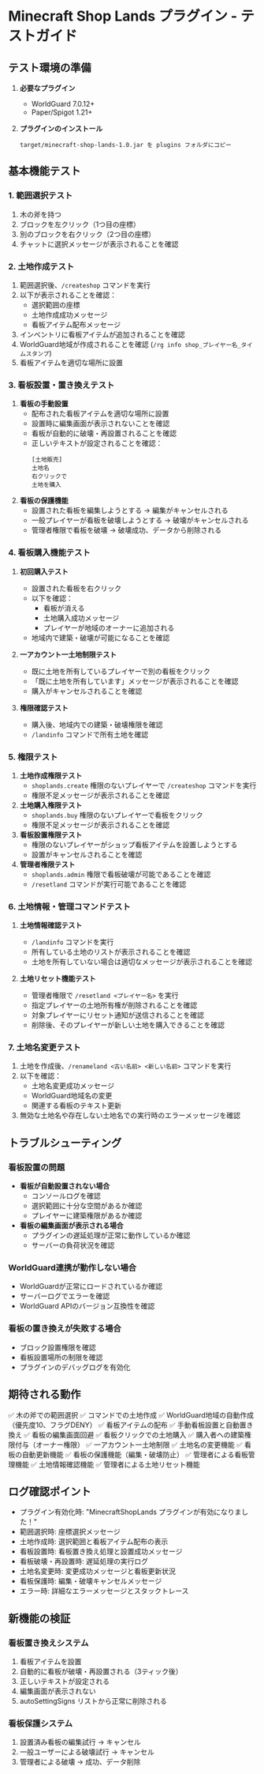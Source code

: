 # Minecraft Shop Lands プラグイン - テストガイド

## テスト環境の準備

1. **必要なプラグイン**
   - WorldGuard 7.0.12+
   - Paper/Spigot 1.21+

2. **プラグインのインストール**
   ```
   target/minecraft-shop-lands-1.0.jar を plugins フォルダにコピー
   ```

## 基本機能テスト

### 1. 範囲選択テスト
1. 木の斧を持つ
2. ブロックを左クリック（1つ目の座標）
3. 別のブロックを右クリック（2つ目の座標）
4. チャットに選択メッセージが表示されることを確認

### 2. 土地作成テスト
1. 範囲選択後、`/createshop` コマンドを実行
2. 以下が表示されることを確認：
   - 選択範囲の座標
   - 土地作成成功メッセージ
   - 看板アイテム配布メッセージ
3. インベントリに看板アイテムが追加されることを確認
4. WorldGuard地域が作成されることを確認 (`/rg info shop_プレイヤー名_タイムスタンプ`)
5. 看板アイテムを適切な場所に設置

### 3. 看板設置・置き換えテスト
1. **看板の手動設置**
   - 配布された看板アイテムを適切な場所に設置
   - 設置時に編集画面が表示されないことを確認
   - 看板が自動的に破壊・再設置されることを確認
   - 正しいテキストが設定されることを確認：
     ```
     [土地販売]
     土地名
     右クリックで
     土地を購入
     ```
2. **看板の保護機能**
   - 設置された看板を編集しようとする → 編集がキャンセルされる
   - 一般プレイヤーが看板を破壊しようとする → 破壊がキャンセルされる
   - 管理者権限で看板を破壊 → 破壊成功、データから削除される

### 4. 看板購入機能テスト
1. **初回購入テスト**
   - 設置された看板を右クリック
   - 以下を確認：
     - 看板が消える
     - 土地購入成功メッセージ
     - プレイヤーが地域のオーナーに追加される
   - 地域内で建築・破壊が可能になることを確認

2. **一アカウント一土地制限テスト**
   - 既に土地を所有しているプレイヤーで別の看板をクリック
   - 「既に土地を所有しています」メッセージが表示されることを確認
   - 購入がキャンセルされることを確認

3. **権限確認テスト**
   - 購入後、地域内での建築・破壊権限を確認
   - `/landinfo` コマンドで所有土地を確認

### 5. 権限テスト
1. **土地作成権限テスト**
   - `shoplands.create` 権限のないプレイヤーで `/createshop` コマンドを実行
   - 権限不足メッセージが表示されることを確認
2. **土地購入権限テスト**
   - `shoplands.buy` 権限のないプレイヤーで看板をクリック
   - 権限不足メッセージが表示されることを確認
3. **看板設置権限テスト**
   - 権限のないプレイヤーがショップ看板アイテムを設置しようとする
   - 設置がキャンセルされることを確認
4. **管理者権限テスト**
   - `shoplands.admin` 権限で看板破壊が可能であることを確認
   - `/resetland` コマンドが実行可能であることを確認

### 6. 土地情報・管理コマンドテスト
1. **土地情報確認テスト**
   - `/landinfo` コマンドを実行
   - 所有している土地のリストが表示されることを確認
   - 土地を所有していない場合は適切なメッセージが表示されることを確認

2. **土地リセット機能テスト**
   - 管理者権限で `/resetland <プレイヤー名>` を実行
   - 指定プレイヤーの土地所有権が削除されることを確認
   - 対象プレイヤーにリセット通知が送信されることを確認
   - 削除後、そのプレイヤーが新しい土地を購入できることを確認

### 7. 土地名変更テスト
1. 土地を作成後、`/renameland <古い名前> <新しい名前>` コマンドを実行
2. 以下を確認：
   - 土地名変更成功メッセージ
   - WorldGuard地域名の変更
   - 関連する看板のテキスト更新
3. 無効な土地名や存在しない土地名での実行時のエラーメッセージを確認

## トラブルシューティング

### 看板設置の問題
- **看板が自動設置されない場合**
  - コンソールログを確認
  - 選択範囲に十分な空間があるか確認
  - プレイヤーに建築権限があるか確認
- **看板の編集画面が表示される場合**
  - プラグインの遅延処理が正常に動作しているか確認
  - サーバーの負荷状況を確認

### WorldGuard連携が動作しない場合
- WorldGuardが正常にロードされているか確認
- サーバーログでエラーを確認
- WorldGuard APIのバージョン互換性を確認

### 看板の置き換えが失敗する場合
- ブロック設置権限を確認
- 看板設置場所の制限を確認
- プラグインのデバッグログを有効化

## 期待される動作

✅ 木の斧での範囲選択
✅ コマンドでの土地作成
✅ WorldGuard地域の自動作成（優先度10、フラグDENY）
✅ 看板アイテムの配布
✅ 手動看板設置と自動置き換え
✅ 看板の編集画面回避
✅ 看板クリックでの土地購入
✅ 購入者への建築権限付与（オーナー権限）
✅ 一アカウント一土地制限
✅ 土地名の変更機能
✅ 看板の自動更新機能
✅ 看板の保護機能（編集・破壊防止）
✅ 管理者による看板管理機能
✅ 土地情報確認機能
✅ 管理者による土地リセット機能

## ログ確認ポイント

- プラグイン有効化時: "MinecraftShopLands プラグインが有効になりました！"
- 範囲選択時: 座標選択メッセージ
- 土地作成時: 選択範囲と看板アイテム配布の表示
- 看板設置時: 看板置き換え処理と設置成功メッセージ
- 看板破壊・再設置時: 遅延処理の実行ログ
- 土地名変更時: 変更成功メッセージと看板更新状況
- 看板保護時: 編集・破壊キャンセルメッセージ
- エラー時: 詳細なエラーメッセージとスタックトレース

## 新機能の検証

### 看板置き換えシステム
1. 看板アイテムを設置
2. 自動的に看板が破壊・再設置される（3ティック後）
3. 正しいテキストが設定される
4. 編集画面が表示されない
5. autoSettingSigns リストから正常に削除される

### 看板保護システム
1. 設置済み看板の編集試行 → キャンセル
2. 一般ユーザーによる破壊試行 → キャンセル
3. 管理者による破壊 → 成功、データ削除
